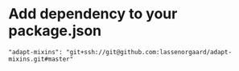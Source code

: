 # Add dependency to your package.json
    "adapt-mixins": "git+ssh://git@github.com:lassenorgaard/adapt-mixins.git#master"
